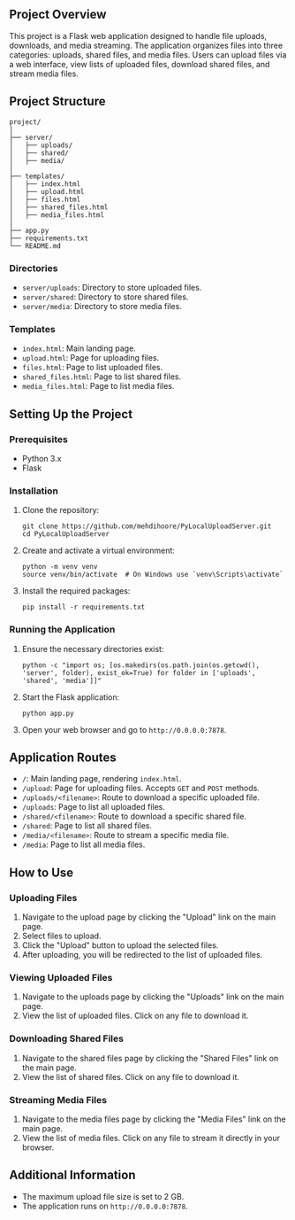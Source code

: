 <h2>Project Overview</h2><p>This project is a Flask web application designed to handle file uploads, downloads, and media streaming. The application organizes files into three categories: uploads, shared files, and media files. Users can upload files via a web interface, view lists of uploaded files, download shared files, and stream media files.</p><h2>Project Structure</h2><pre><div class="overflow-y-auto p-4" dir="ltr"><code class="!whitespace-pre hljs language-vbnet">project/
│
├── server/
│   ├── uploads/
│   ├── <span class="hljs-keyword">shared</span>/
│   ├── media/
│
├── templates/
│   ├── index.html
│   ├── upload.html
│   ├── files.html
│   ├── shared_files.html
│   ├── media_files.html
│
├── app.py
├── requirements.txt
└── README.md
</code></div></div></pre><h3>Directories</h3><ul><li><code>server/uploads</code>: Directory to store uploaded files.</li><li><code>server/shared</code>: Directory to store shared files.</li><li><code>server/media</code>: Directory to store media files.</li></ul><h3>Templates</h3><ul><li><code>index.html</code>: Main landing page.</li><li><code>upload.html</code>: Page for uploading files.</li><li><code>files.html</code>: Page to list uploaded files.</li><li><code>shared_files.html</code>: Page to list shared files.</li><li><code>media_files.html</code>: Page to list media files.</li></ul><h2>Setting Up the Project</h2><h3>Prerequisites</h3><ul><li>Python 3.x</li><li>Flask</li></ul><h3>Installation</h3><ol><li><p>Clone the repository:</p><pre><div class="dark bg-gray-950 rounded-md border-[0.5px] border-token-border-medium"><div class="overflow-y-auto p-4" dir="ltr"><code class="!whitespace-pre hljs language-bash">git <span class="hljs-built_in">clone</span> https://github.com/mehdihoore/PyLocalUploadServer.git
<span class="hljs-built_in">cd</span> PyLocalUploadServer
</code></div></div></pre></li><li><p>Create and activate a virtual environment:</p><pre><div class="dark bg-gray-950 rounded-md border-[0.5px] border-token-border-medium"><div class="overflow-y-auto p-4" dir="ltr"><code class="!whitespace-pre hljs language-bash">python -m venv venv
<span class="hljs-built_in">source</span> venv/bin/activate  <span class="hljs-comment"># On Windows use `venv\Scripts\activate`</span>
</code></div></div></pre></li><li><p>Install the required packages:</p><pre><div class="dark bg-gray-950 rounded-md border-[0.5px] border-token-border-medium"><div class="overflow-y-auto p-4" dir="ltr"><code class="!whitespace-pre hljs language-bash">pip install -r requirements.txt
</code></div></div></pre></li></ol><h3>Running the Application</h3><ol><li><p>Ensure the necessary directories exist:</p><pre><div class="dark bg-gray-950 rounded-md border-[0.5px] border-token-border-medium"><div class="overflow-y-auto p-4" dir="ltr"><code class="!whitespace-pre hljs language-bash">python -c <span class="hljs-string">"import os; [os.makedirs(os.path.join(os.getcwd(), 'server', folder), exist_ok=True) for folder in ['uploads', 'shared', 'media']]"</span>
</code></div></div></pre></li><li><p>Start the Flask application:</p><pre><div class="dark bg-gray-950 rounded-md border-[0.5px] border-token-border-medium"><div class="overflow-y-auto p-4" dir="ltr"><code class="!whitespace-pre hljs language-bash">python app.py
</code></div></div></pre></li><li><p>Open your web browser and go to <code>http://0.0.0.0:7878</code>.</p></li></ol><h2>Application Routes</h2><ul><li><code>/</code>: Main landing page, rendering <code>index.html</code>.</li><li><code>/upload</code>: Page for uploading files. Accepts <code>GET</code> and <code>POST</code> methods.</li><li><code>/uploads/&lt;filename&gt;</code>: Route to download a specific uploaded file.</li><li><code>/uploads</code>: Page to list all uploaded files.</li><li><code>/shared/&lt;filename&gt;</code>: Route to download a specific shared file.</li><li><code>/shared</code>: Page to list all shared files.</li><li><code>/media/&lt;filename&gt;</code>: Route to stream a specific media file.</li><li><code>/media</code>: Page to list all media files.</li></ul><h2>How to Use</h2><h3>Uploading Files</h3><ol><li>Navigate to the upload page by clicking the "Upload" link on the main page.</li><li>Select files to upload.</li><li>Click the "Upload" button to upload the selected files.</li><li>After uploading, you will be redirected to the list of uploaded files.</li></ol><h3>Viewing Uploaded Files</h3><ol><li>Navigate to the uploads page by clicking the "Uploads" link on the main page.</li><li>View the list of uploaded files. Click on any file to download it.</li></ol><h3>Downloading Shared Files</h3><ol><li>Navigate to the shared files page by clicking the "Shared Files" link on the main page.</li><li>View the list of shared files. Click on any file to download it.</li></ol><h3>Streaming Media Files</h3><ol><li>Navigate to the media files page by clicking the "Media Files" link on the main page.</li><li>View the list of media files. Click on any file to stream it directly in your browser.</li></ol><h2>Additional Information</h2><ul><li>The maximum upload file size is set to 2 GB.</li><li>The application runs on <code>http://0.0.0.0:7878</code>.</li></ul>
